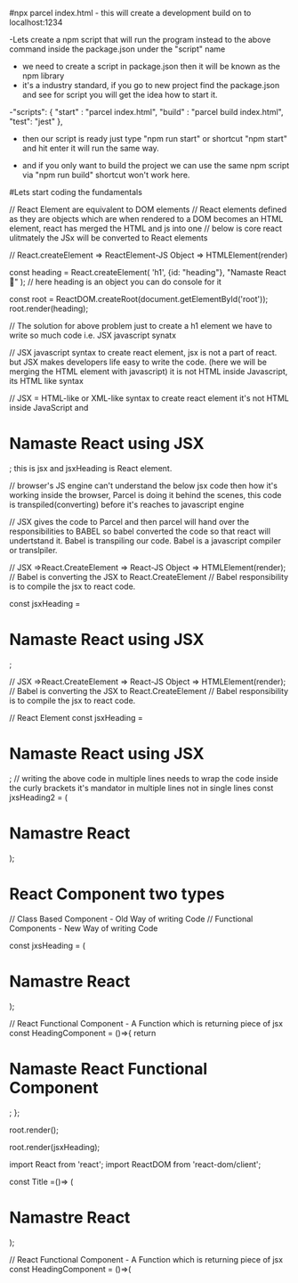 <!-- Lecture Three Laying the Foundation -->

#npx parcel index.html - this will create a development build on to localhost:1234

-Lets create a npm script that will run the program instead to the above command inside the package.json under the "script" name

- we need to create a script in package.json then it will be known as the npm library
 - it's a industry standard, if you go to new project find the package.json and see for script you will get the idea how to start it.

-"scripts": {
    "start" : "parcel index.html",
    "build" : "parcel build index.html",
    "test": "jest"
  },


- then our script is ready just type "npm run start" or shortcut "npm start" and hit enter it will run the same way.

- and if you only want to build the project we can use the same npm script via "npm run build" shortcut won't work here.



#Lets start coding the fundamentals


// React Element are equivalent to DOM elements
// React elements defined as they are objects which are when rendered to a DOM becomes an HTML element, react has merged the HTML and js into one
// below is core react ulitmately the JSx will be converted to React elements



// React.createElement => ReactElement-JS Object => HTMLElement(render)



const heading = React.createElement(
    'h1',
    {id: "heading"},
     "Namaste React 🧨"
     );
// here heading is an object you can do console for it

const root = ReactDOM.createRoot(document.getElementById('root'));
root.render(heading);


// The solution for above problem just to create a h1 element we have to write so  much code i.e. JSX javascript synatx

// JSX javascript syntax to create react element, jsx is not a part of react. but JSX makes developers life easy to write the code. (here we will be merging the HTML element with javascript) it is not HTML inside Javascript, its HTML like syntax


// JSX = HTML-like or XML-like syntax to create react element it's not HTML inside JavaScript and <h1>Namaste React using JSX</h1>; this is jsx and jsxHeading is React element.


// browser's JS engine can't understand the below jsx code then how it's working inside the browser, Parcel is doing it behind the scenes, this code is transpiled(converting) before it's reaches to javascript engine

// JSX gives the code to Parcel and then parcel will hand over the responsibilities to BABEL so babel converted the code so that react will undertstand it. Babel is transpiling our code. Babel is a javascript compiler or translpiler.



// JSX =>React.CreateElement => React-JS Object => HTMLElement(render);
// Babel is converting the JSX to React.CreateElement
// Babel responsibility is to compile the jsx to react code.

const jsxHeading = <h1 id="heading">Namaste React using JSX</h1>;




// JSX =>React.CreateElement => React-JS Object => HTMLElement(render);
// Babel is converting the JSX to React.CreateElement
// Babel responsibility is to compile the jsx to react code.

// React Element
const jsxHeading = <h1 className="head">Namaste React using JSX</h1>;
// writing the above code in multiple lines needs to wrap the code inside the curly brackets it's mandator in multiple lines not in single lines
const jxsHeading2 = (<h1 className="head">
    Namastre React
    </h1>
);



# React Component two types
// Class Based Component - Old Way of writing Code
// Functional Components - New Way of writing Code


<!-- This is react element as it's name starts with small letter, and the arrow function or anonymous function is missing here thats why it's a react element -->
const jxsHeading = (<h1 className="head">
    Namastre React
    </h1>
);



<!-- below is the React Functional component as we have the name starting with capital i.e. HeadingComponent and we have arrow function attached to it -->
// React Functional Component - A Function which is returning piece of jsx 
const HeadingComponent = ()=>{
    return <h1>Namaste React Functional Component</h1>;
};

<!-- Way of rendering component -->
root.render(<HeadingComponent/>);

<!-- Way of rendering react element -->
root.render(jsxHeading);







<!-- component composition -->
import React from 'react';
import ReactDOM from 'react-dom/client';

const Title =()=> (
<h1 className="head">
    Namastre React
    </h1>
);


// React Functional Component - A Function which is returning piece of jsx 
const HeadingComponent = ()=>(
    <div id="container">
    <Title />
    <h1>Namaste React Functional Component</h1>
</div>
);


const root = ReactDOM.createRoot(document.getElementById('root'));
root.render(<HeadingComponent />);


// The above scenario composing one component into other is component composition.






<!-- When you write { data } this data cannot have bad data as jsx will sanitize the data before rendering it on the browser such as if any api have malicious code and you execute it in your app by {data} so jsx will take care of the malicious code and sanitize the result -->

const title = (
<h1 className="head">
    {elem}
    Namaste React elemement
    </h1>
);


